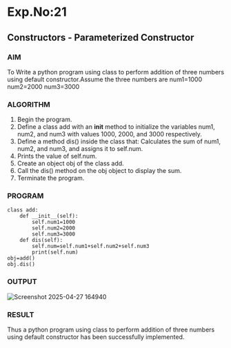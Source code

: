 # Exp.No:21  
## Constructors - Parameterized Constructor

### AIM  
To Write a python program using class to perform addition of three numbers using default constructor.Assume the three numbers are 
num1=1000
num2=2000
num3=3000

### ALGORITHM

1. Begin the program.
2. Define a class add with an __init__ method to initialize the variables num1, num2, and num3 with values 1000, 2000, and 3000 respectively.
3. Define a method dis() inside the class that: Calculates the sum of num1, num2, and num3, and assigns it to self.num.
4. Prints the value of self.num.
5. Create an object obj of the class add.
6. Call the dis() method on the obj object to display the sum.
7. Terminate the program.

### PROGRAM
```
class add:
    def __init__(self):
        self.num1=1000
        self.num2=2000
        self.num3=3000
    def dis(self):
        self.num=self.num1+self.num2+self.num3
        print(self.num)
obj=add()
obj.dis()
```
### OUTPUT
![Screenshot 2025-04-27 164940](https://github.com/user-attachments/assets/06ee6d93-5c4e-4f4f-b631-b0ee504ea586)

### RESULT
Thus a python program using class to perform addition of three numbers using default constructor has been successfully implemented.
